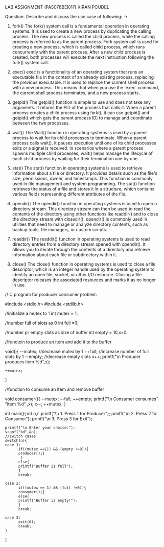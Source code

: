 LAB ASSIGNMENT
(PAS078BEI017) KIRAN POUDEL


Question: Describe and discuss the use case of following:
->

   1. fork()
      The fork() system call is a fundamental operation in operating systems. It is used to create a new process by duplicating the calling process. The new process is called the child process, while the calling process is referred to as the parent process.
      Fork system call is used for creating a new process, which is called child process, which runs concurrently with the parent process. After a new child process is created, both processes will execute the next instruction following the fork() system call.

   2. exec()
      exec is a functionality of an operating system that runs an executable file in the context of an already existing process, replacing the previous executable.
      It is used to replace the current shell process with a new process. This means that when you use the 'exec' command, the current shell process terminates, and a new process starts.

   3. getpid()
      The getpid() function is simple to use and does not take any arguments. It returns the PID of the process that calls it.
      When a parent process creates a child process using fork(), it can use getpid() and getpid() which gets the parent process ID) to manage and coordinate between the two processes.

   4. wait()
      The Wait() function in operating systems is used by a parent process to wait for its child processes to terminate. When a parent process calls wait(), it pauses execution until one of its child processes exits or a signal is received.
      In scenarios where a parent process spawns multiple child processes, wait() helps manage the lifecycle of each child process by waiting for their termination one by one.

   5. stat()
      The stat() function in operating systems is used to retrieve information about a file or directory. It provides details such as the file's size, permissions, owner, and timestamps. This function is commonly used in file management and system programming.
      The stat() function retrieves the status of a file and stores it in a structure, which contains various fields representing different attributes of the file.

   6. opendir()
      The opendir() function in operating systems is used to open a directory stream. This directory stream can then be used to read the contents of the directory using other functions ike readdir() and to close the directory stream with closedir().
      opendir() is commonly used in utilities that need to manage or analyze directory contents, such as backup tools, file managers, or custom scripts.

   7. readdir()
      The readdir() function in operating systems is used to read directory entries from a directory stream opened with opendir(). It allows you to iterate through the contents of a directory and retrieve information about each file or subdirectory within it.

   8. close()
      The close() function in operating systems is used to close a file descriptor, which is an integer handle used by the operating system to identify an open file, socket, or other I/O resource. Closing a file descriptor releases the associated resources and marks it as no longer in use. 



// C program for producer consumer problem

#include <stdio.h>
#include <stdlib.h>

//initialize a mutex to 1
int mutex = 1;

//number full of slots as 0
int full =0;

//number pr empty slots as size of buffer
int empty = 10,x=0;

//functoin to produce an item and add it to the buffer

void(){
    --mutex;  //decrease mutex by 1
    ++full;    //increase number of full slots by 1
    --empty;   //decrease empty slots
    x++;
    printf("\n Producer produces item %d",x);

    ++mutex;
}

//function to consume an item and remove buffer

void consumer(){
    --mutex;
    --full;
    ++empty;
    printf("\n Consumer consumes" "item %d" ,x);
    x--;
    ++mutex;
}

int main(){
    int n,i'
    printf("\n 1. Press 1 for Producer");
    printf("\n 2. Press 2 for Consumer");
    printf("\n 3. Press 3 for Exit");

    printf("\n Enter your choice:");
    scanf("%d",&n);
    //switch cases
    switch(n){
    case 1:
          if((mutex ==1)) && (empty !=0)){
          producer();} 
           }
          else{
          printf("Buffer is full");
          }
          break;
    
    case 2:
          if((mutex == 1) && (full !=0)){
          consumer();}
          else{
          printf("Buffer is empty!");
          }
          break;

    case 3:
          exit(0);
          break;
    }

}
